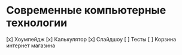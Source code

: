 # Современные компьютерные технологии

[x] Хоумпейдж
[x] Калькулятор
[x] Слайдшоу
[ ] Тесты
[ ] Корзина интернет магазина